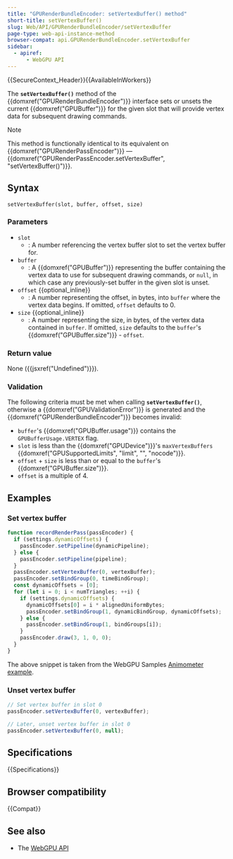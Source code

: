 ```yaml
---
title: "GPURenderBundleEncoder: setVertexBuffer() method"
short-title: setVertexBuffer()
slug: Web/API/GPURenderBundleEncoder/setVertexBuffer
page-type: web-api-instance-method
browser-compat: api.GPURenderBundleEncoder.setVertexBuffer
sidebar:
  - apiref:
      - WebGPU API
---
```


{{SecureContext_Header}}{{AvailableInWorkers}}

The **`setVertexBuffer()`** method of the
{{domxref("GPURenderBundleEncoder")}} interface sets or unsets the current {{domxref("GPUBuffer")}} for the given slot that will provide vertex data for subsequent drawing commands.

> [!NOTE]
> This method is functionally identical to its equivalent on {{domxref("GPURenderPassEncoder")}} — {{domxref("GPURenderPassEncoder.setVertexBuffer", "setVertexBuffer()")}}.

## Syntax

```js-nolint
setVertexBuffer(slot, buffer, offset, size)
```

### Parameters

- `slot`
  - : A number referencing the vertex buffer slot to set the vertex buffer for.
- `buffer`
  - : A {{domxref("GPUBuffer")}} representing the buffer containing the vertex data to use for subsequent drawing commands, or `null`, in which case any previously-set buffer in the given slot is unset.
- `offset` {{optional_inline}}
  - : A number representing the offset, in bytes, into `buffer` where the vertex data begins. If omitted, `offset` defaults to 0.
- `size` {{optional_inline}}
  - : A number representing the size, in bytes, of the vertex data contained in `buffer`. If omitted, `size` defaults to the `buffer`'s {{domxref("GPUBuffer.size")}} - `offset`.

### Return value

None ({{jsxref("Undefined")}}).

### Validation

The following criteria must be met when calling **`setVertexBuffer()`**, otherwise a {{domxref("GPUValidationError")}} is generated and the {{domxref("GPURenderBundleEncoder")}} becomes invalid:

- `buffer`'s {{domxref("GPUBuffer.usage")}} contains the `GPUBufferUsage.VERTEX` flag.
- `slot` is less than the {{domxref("GPUDevice")}}'s `maxVertexBuffers` {{domxref("GPUSupportedLimits", "limit", "", "nocode")}}.
- `offset` + `size` is less than or equal to the `buffer`'s {{domxref("GPUBuffer.size")}}.
- `offset` is a multiple of 4.

## Examples

### Set vertex buffer

```js
function recordRenderPass(passEncoder) {
  if (settings.dynamicOffsets) {
    passEncoder.setPipeline(dynamicPipeline);
  } else {
    passEncoder.setPipeline(pipeline);
  }
  passEncoder.setVertexBuffer(0, vertexBuffer);
  passEncoder.setBindGroup(0, timeBindGroup);
  const dynamicOffsets = [0];
  for (let i = 0; i < numTriangles; ++i) {
    if (settings.dynamicOffsets) {
      dynamicOffsets[0] = i * alignedUniformBytes;
      passEncoder.setBindGroup(1, dynamicBindGroup, dynamicOffsets);
    } else {
      passEncoder.setBindGroup(1, bindGroups[i]);
    }
    passEncoder.draw(3, 1, 0, 0);
  }
}
```

The above snippet is taken from the WebGPU Samples [Animometer example](https://webgpu.github.io/webgpu-samples/samples/animometer/).

### Unset vertex buffer

```js
// Set vertex buffer in slot 0
passEncoder.setVertexBuffer(0, vertexBuffer);

// Later, unset vertex buffer in slot 0
passEncoder.setVertexBuffer(0, null);
```

## Specifications

{{Specifications}}

## Browser compatibility

{{Compat}}

## See also

- The [WebGPU API](/en-US/docs/Web/API/WebGPU_API)
